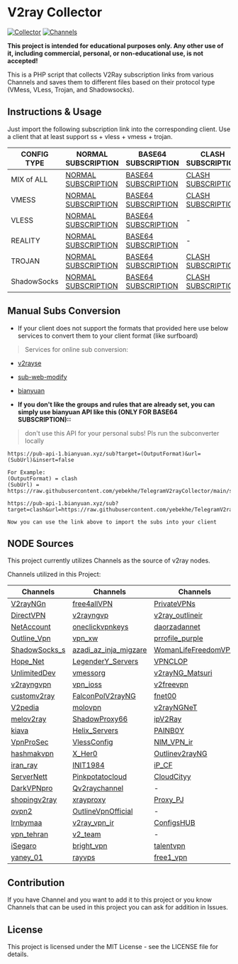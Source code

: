 # V2ray Collector
[![Collector](https://github.com/yebekhe/TelegramV2rayCollector/actions/workflows/php.yml/badge.svg)](https://github.com/yebekhe/TelegramV2rayCollector/actions/workflows/php.yml) [![Channels](https://github.com/yebekhe/TelegramV2rayCollector/actions/workflows/channel_assets.yml/badge.svg)](https://github.com/yebekhe/TelegramV2rayCollector/actions/workflows/channel_assets.yml)

<b>This project is intended for educational purposes only. Any other use of it, including commercial, personal, or non-educational use, is not accepted!</b>

This is a PHP script that collects V2Ray subscription links from various Channels and saves them to different files based on their protocol type (VMess, VLess, Trojan, and Shadowsocks).

## Instructions & Usage

Just import the following subscription link into the corresponding client. Use a client that at least support ss + vless + vmess + trojan.

| CONFIG TYPE | NORMAL SUBSCRIPTION | BASE64 SUBSCRIPTION | CLASH SUBSCRIPTION | CLASH.Meta SUBSCRIPTION | SURFBOARD SUSCRIPTION |
|---|---|---|---|---|---|
| MIX of ALL | [NORMAL SUBSCRIPTION](https://raw.githubusercontent.com/yebekhe/TelegramV2rayCollector/main/sub/mix) | [BASE64 SUBSCRIPTION](https://raw.githubusercontent.com/yebekhe/TelegramV2rayCollector/main/sub/mix_base64) | [CLASH SUBSCRIPTION](https://raw.githubusercontent.com/yebekhe/TelegramV2rayCollector/main/clash/mix.yml) | [CLASH.Meta SUBSCRIPTION](https://raw.githubusercontent.com/yebekhe/TelegramV2rayCollector/main/meta/mix.yml) | [SURFBOARD SUBSCRIPTION](https://raw.githubusercontent.com/yebekhe/TelegramV2rayCollector/main/surfboard/mix) |
| VMESS | [NORMAL SUBSCRIPTION](https://raw.githubusercontent.com/yebekhe/TelegramV2rayCollector/main/sub/vmess) | [BASE64 SUBSCRIPTION](https://raw.githubusercontent.com/yebekhe/TelegramV2rayCollector/main/sub/vmess_base64) | [CLASH SUBSCRIPTION](https://raw.githubusercontent.com/yebekhe/TelegramV2rayCollector/main/clash/vmess.yml) | [CLASH.Meta SUBSCRIPTION](https://raw.githubusercontent.com/yebekhe/TelegramV2rayCollector/main/meta/vmess.yml) | [SURFBOARD SUBSCRIPTION](https://raw.githubusercontent.com/yebekhe/TelegramV2rayCollector/main/surfboard/vmess) |
| VLESS | [NORMAL SUBSCRIPTION](https://raw.githubusercontent.com/yebekhe/TelegramV2rayCollector/main/sub/vless) | [BASE64 SUBSCRIPTION](https://raw.githubusercontent.com/yebekhe/TelegramV2rayCollector/main/sub/vless_base64) | - | [CLASH.Meta SUBSCRIPTION](https://raw.githubusercontent.com/yebekhe/TelegramV2rayCollector/main/meta/vless.yml) | - |
| REALITY | [NORMAL SUBSCRIPTION](https://raw.githubusercontent.com/yebekhe/TelegramV2rayCollector/main/sub/reality) | [BASE64 SUBSCRIPTION](https://raw.githubusercontent.com/yebekhe/TelegramV2rayCollector/main/sub/reality_base64) | - | [CLASH.Meta SUBSCRIPTION](https://raw.githubusercontent.com/yebekhe/TelegramV2rayCollector/main/meta/reality.yml) | - |
| TROJAN | [NORMAL SUBSCRIPTION](https://raw.githubusercontent.com/yebekhe/TelegramV2rayCollector/main/sub/trojan) | [BASE64 SUBSCRIPTION](https://raw.githubusercontent.com/yebekhe/TelegramV2rayCollector/main/sub/trojan_base64) | [CLASH SUBSCRIPTION](https://raw.githubusercontent.com/yebekhe/TelegramV2rayCollector/main/clash/trojan.yml) | [CLASH.Meta SUBSCRIPTION](https://raw.githubusercontent.com/yebekhe/TelegramV2rayCollector/main/meta/trojan.yml) | [SURFBOARD SUBSCRIPTION](https://raw.githubusercontent.com/yebekhe/TelegramV2rayCollector/main//surfboard/trojan) |
| ShadowSocks | [NORMAL SUBSCRIPTION](https://raw.githubusercontent.com/yebekhe/TelegramV2rayCollector/main/sub/shadowsocks) | [BASE64 SUBSCRIPTION](https://raw.githubusercontent.com/yebekhe/TelegramV2rayCollector/main/sub/shadowsocks_base64) | [CLASH SUBSCRIPTION](https://raw.githubusercontent.com/yebekhe/TelegramV2rayCollector/main/clash/shadowsocks.yml) | [CLASH.Meta SUBSCRIPTION](https://raw.githubusercontent.com/yebekhe/TelegramV2rayCollector/main/meta/shadowsocks.yml) | [SURFBOARD SUBSCRIPTION](https://raw.githubusercontent.com/yebekhe/TelegramV2rayCollector/main/surfboard/shadowsocks) |

## Manual Subs Conversion
- If your client does not support the formats that provided here use below services to convert them to your client format (like surfboard)
> Services for online sub conversion:
- [v2rayse](https://v2rayse.com/en/node-convert)
- [sub-web-modify](https://sub.v1.mk/)
- [bianyuan](https://bianyuan.xyz/)  

- **If you don't like the groups and rules that are already set, you can simply use bianyuan API like this (ONLY FOR BASE64 SUBSCRIPTION)::**  
> don't use this API for your personal subs! Pls run the subconverter locally
```
https://pub-api-1.bianyuan.xyz/sub?target=(OutputFormat)&url=(SubUrl)&insert=false

For Example:
(OutputFormat) = clash
(SubUrl) = https://raw.githubusercontent.com/yebekhe/TelegramV2rayCollector/main/sub/mix_base64

https://pub-api-1.bianyuan.xyz/sub?target=clash&url=https://raw.githubusercontent.com/yebekhe/TelegramV2rayCollector/main/sub/mix_base64&insert=false

Now you can use the link above to import the subs into your client
```
## NODE Sources
This project currently utilizes Channels as the source of v2ray nodes.

Channels utilized in this Project:

| Channels | Channels | Channels | Channels |
| -------- | -------- | -------- | -------- |
| [V2rayNGn](https://t.me/V2rayNGn) | [free4allVPN](https://t.me/free4allVPN) | [PrivateVPNs](https://t.me/PrivateVPNs) | [V2rayng_Fast](https://t.me/V2rayng_Fast) |
| [DirectVPN](https://t.me/DirectVPN) | [v2rayngvp](https://t.me/v2rayngvp) | [v2ray_outlineir](https://t.me/v2ray_outlineir) | [v2ray_swhil](https://t.me/v2ray_swhil) |
| [NetAccount](https://t.me/NetAccount) | [oneclickvpnkeys](https://t.me/oneclickvpnkeys) | [daorzadannet](https://t.me/daorzadannet) | [LoRd_uL4mo](https://t.me/LoRd_uL4mo) |
| [Outline_Vpn](https://t.me/Outline_Vpn) | [vpn_xw](https://t.me/vpn_xw) | [prrofile_purple](https://t.me/prrofile_purple) | [proxyymeliii](https://t.me/proxyymeliii) |
| [ShadowSocks_s](https://t.me/ShadowSocks_s) | [azadi_az_inja_migzare](https://t.me/azadi_az_inja_migzare) | [WomanLifeFreedomVPN](https://t.me/WomanLifeFreedomVPN) | [MsV2ray](https://t.me/MsV2ray) |
| [Hope_Net](https://t.me/Hope_Net) | [LegenderY_Servers](https://t.me/LegenderY_Servers) | [VPNCLOP](https://t.me/VPNCLOP) | [free_v2rayyy](https://t.me/free_v2rayyy) |
| [UnlimitedDev](https://t.me/UnlimitedDev) | [vmessorg](https://t.me/vmessorg) | [v2rayNG_Matsuri](https://t.me/v2rayNG_Matsuri) | [v2ray1_ng](https://t.me/v2ray1_ng) |
| [v2rayngvpn](https://t.me/v2rayngvpn) | [vpn_ioss](https://t.me/vpn_ioss) | [v2freevpn](https://t.me/v2freevpn) | [vless_vmess](https://t.me/vless_vmess) |
| [customv2ray](https://t.me/customv2ray) | [FalconPolV2rayNG](https://t.me/FalconPolV2rayNG) | [fnet00](https://t.me/fnet00) | [MTConfig](https://t.me/MTConfig) |
| [V2pedia](https://t.me/V2pedia) | [molovpn](https://t.me/molovpn) | [v2rayNGNeT](https://t.me/v2rayNGNeT) | [PNG_V2RayNG](https://t.me/PNG_V2RayNG) |
| [melov2ray](https://t.me/melov2ray) | [ShadowProxy66](https://t.me/ShadowProxy66) | [ipV2Ray](https://t.me/ipV2Ray) | [v2rayNG_VPNN](https://t.me/v2rayNG_VPNN) |
| [kiava](https://t.me/kiava) | [Helix_Servers](https://t.me/Helix_Servers) | [PAINB0Y](https://t.me/PAINB0Y) | [vmess_vless_v2rayng](https://t.me/vmess_vless_v2rayng) |
| [VpnProSec](https://t.me/VpnProSec) | [VlessConfig](https://t.me/VlessConfig) | [NIM_VPN_ir](https://t.me/NIM_VPN_ir) | [polproxy](https://t.me/polproxy) |
| [hashmakvpn](https://t.me/hashmakvpn) | [X_Her0](https://t.me/X_Her0) | [Outlinev2rayNG](https://t.me/Outlinev2rayNG) | [Cov2ray](https://t.me/Cov2ray) |
| [iran_ray](https://t.me/iran_ray) | [INIT1984](https://t.me/INIT1984) | [iP_CF](https://t.me/iP_CF) | [V2RayTz](https://t.me/V2RayTz) |
| [ServerNett](https://t.me/ServerNett) | [Pinkpotatocloud](https://t.me/Pinkpotatocloud) | [CloudCityy](https://t.me/CloudCityy) | [VmessProtocol](https://t.me/VmessProtocol) |
| [DarkVPNpro](https://t.me/DarkVPNpro) | [Qv2raychannel](https://t.me/Qv2raychannel) | - | [MehradLearn](https://t.me/MehradLearn) |
| [shopingv2ray](https://t.me/shopingv2ray) | [xrayproxy](https://t.me/xrayproxy) | [Proxy_PJ](https://t.me/Proxy_PJ) | [SafeNet_Server](https://t.me/SafeNet_Server) |
| [ovpn2](https://t.me/ovpn2) | [OutlineVpnOfficial](https://t.me/OutlineVpnOfficial) | - | [TheHotVPN](https://t.me/TheHotVPN) |
| [lrnbymaa](https://t.me/lrnbymaa) | [v2ray_vpn_ir](https://t.me/v2ray_vpn_ir) | [ConfigsHUB](https://t.me/ConfigsHUB) | [freeconfigv2](https://t.me/freeconfigv2) |
| [vpn_tehran](https://t.me/vpn_tehran) | [v2_team](https://t.me/v2_team) | - | [V2rayngninja](https://t.me/V2rayngninja) |
| [iSegaro](https://t.me/iSegaro) | [bright_vpn](https://t.me/bright_vpn) | [talentvpn](https://t.me/talentvpn) | [proxystore11](https://t.me/proxystore11) |
| [yaney_01](https://t.me/yaney_01) | [rayvps](https://t.me/rayvps) | [free1_vpn](https://t.me/free1_vpn) | [Parsashonam](https://t.me/Parsashonam) |


## Contribution
If you have Channel and you want to add it to this project or you know Channels that can be used in this project you can ask for addition in Issues.

## License
This project is licensed under the MIT License - see the LICENSE file for details.
